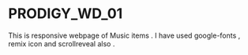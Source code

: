 # PRODIGY_WD_01
This is  responsive webpage of Music items . I have used google-fonts , remix icon and scrollreveal also .
